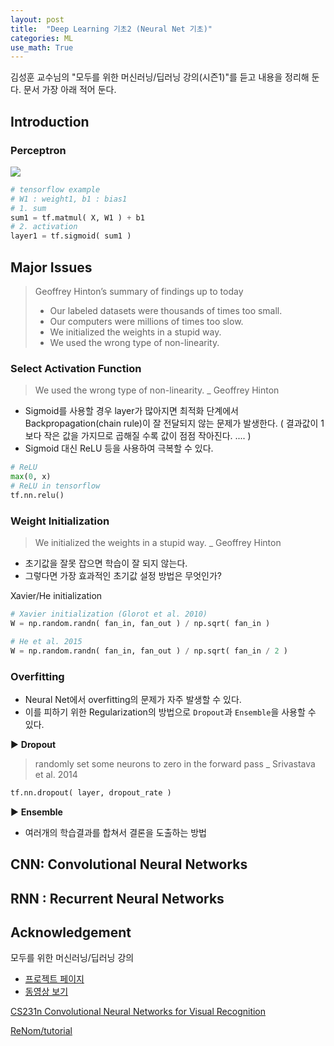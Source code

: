 ```yaml
---
layout: post
title:  "Deep Learning 기초2 (Neural Net 기초)"
categories: ML
use_math: True
---
```


김성훈 교수님의 "모두를 위한 머신러닝/딥러닝 강의(시즌1)"를 듣고 내용을 정리해 둔다. 문서 가장 아래 적어 둔다.

## Introduction

### Perceptron

![]({{site.imgurl}}/2019-01-25/003perceptron.png)

```python
# tensorflow example
# W1 : weight1, b1 : bias1
# 1. sum
sum1 = tf.matmul( X, W1 ) + b1
# 2. activation
layer1 = tf.sigmoid( sum1 )
```

## Major Issues

> Geoffrey Hinton’s summary of findings up to today
> * Our labeled datasets were thousands of times too small.
> * Our computers were millions of times too slow.
> * We initialized the weights in a stupid way.
> * We used the wrong type of non-linearity.

### Select Activation Function

> We used the wrong type of non-linearity.
> _ Geoffrey Hinton

* Sigmoid를 사용할 경우 layer가 많아지면 최적화 단계에서 Backpropagation(chain rule)이 잘 전달되지 않는 문제가 발생한다. ( 결과값이 1보다 작은 값을 가지므로 곱해질 수록 값이 점점 작아진다. .... )
* Sigmoid 대신 ReLU 등을 사용하여 극복할 수 있다.

```python
# ReLU
max(0, x)
# ReLU in tensorflow
tf.nn.relu()
```

### Weight Initialization

> We initialized the weights in a stupid way.
> _ Geoffrey Hinton

* 초기값을 잘못 잡으면 학습이 잘 되지 않는다.
* 그렇다면 가장 효과적인 초기값 설정 방법은 무엇인가?

Xavier/He initialization

``` python
# Xavier initialization (Glorot et al. 2010)
W = np.random.randn( fan_in, fan_out ) / np.sqrt( fan_in )

# He et al. 2015
W = np.random.randn( fan_in, fan_out ) / np.sqrt( fan_in / 2 )
```

### Overfitting

* Neural Net에서 overfitting의 문제가 자주 발생할 수 있다.
* 이를 피하기 위한 Regularization의 방법으로 `Dropout`과 `Ensemble`을 사용할 수 있다.

▶ __Dropout__

> randomly set some neurons to zero in the forward pass
> _ Srivastava et al. 2014

```python
tf.nn.dropout( layer, dropout_rate )
```

▶ __Ensemble__

* 여러개의 학습결과를 합쳐서 결론을 도출하는 방법

## CNN: Convolutional Neural Networks


## RNN : Recurrent Neural Networks




## Acknowledgement

모두를 위한 머신러닝/딥러닝 강의
* [프로젝트 페이지](http://hunkim.github.io/ml/)
* [동영상 보기](https://www.youtube.com/playlist?list=PLlMkM4tgfjnLSOjrEJN31gZATbcj_MpUm)

[CS231n Convolutional Neural Networks for Visual Recognition](http://cs231n.github.io/neural-networks-1/)

[ReNom/tutorial](https://www.renom.jp/notebooks/tutorial/basic_algorithm/activation_types/notebook.html)
